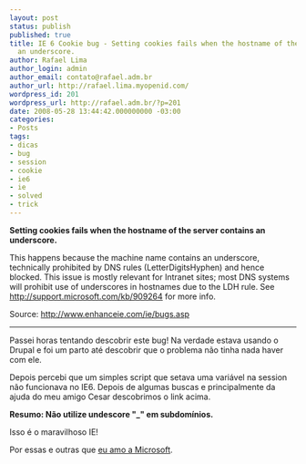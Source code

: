 ```yaml
---
layout: post
status: publish
published: true
title: IE 6 Cookie bug - Setting cookies fails when the hostname of the server contains
  an underscore.
author: Rafael Lima
author_login: admin
author_email: contato@rafael.adm.br
author_url: http://rafael.lima.myopenid.com/
wordpress_id: 201
wordpress_url: http://rafael.adm.br/?p=201
date: 2008-05-28 13:44:42.000000000 -03:00
categories:
- Posts
tags:
- dicas
- bug
- session
- cookie
- ie6
- ie
- solved
- trick
---
```

<strong>Setting  	cookies fails when the hostname of the server contains an underscore. </strong>

<span id="PostView1"><span class="normalTextSmall">This happens because  	the machine name contains an underscore, technically prohibited by DNS rules  	(LetterDigitsHyphen) and hence blocked. This issue is mostly relevant for  	Intranet sites; most DNS systems will prohibit use of underscores in  	hostnames due to the LDH rule.  See 	<a href="http://support.microsoft.com/kb/909264"> http://support.microsoft.com/kb/909264</a> for more info.</span></span>

Source: <a href="http://www.enhanceie.com/ie/bugs.asp">http://www.enhanceie.com/ie/bugs.asp</a>

***

Passei horas tentando descobrir este bug! Na verdade estava usando o Drupal e foi um parto at&eacute; descobrir que o problema n&atilde;o tinha nada haver com ele.

Depois percebi que um simples script que setava uma vari&aacute;vel na session n&atilde;o funcionava no IE6. Depois de algumas buscas e principalmente da ajuda do meu amigo Cesar descobrimos o link acima.

<strong>Resumo: N&atilde;o utilize undescore "_" em subdom&iacute;nios.</strong>

Isso &eacute; o maravilhoso IE!

Por essas e outras que <a href="http://rafael.adm.br/p/a-microsoft-continua-uma-merda/">eu amo a Microsoft</a>.
